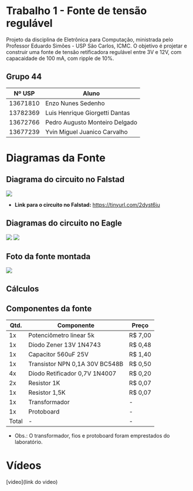 # Trabalho 1 - Fonte de tensão regulável
Projeto da disciplina de Eletrônica para Computação, ministrada pelo Professor Eduardo Simões - USP São Carlos, ICMC. O objetivo é projetar e construir uma fonte de tensão retificadora regulável entre 3V e 12V, com capacaidade de 100 mA, com ripple de 10%.

## Grupo 44
|  Nº USP  |  Aluno  |
|---|---|
| 13671810 | Enzo Nunes Sedenho | 
| 13782369 | Luis Henrique Giorgetti Dantas | 
| 13672766 | Pedro Augusto Monteiro Delgado | 
| 13677239 | Yvin Miguel Juanico Carvalho | 
 
# Diagramas da Fonte

## Diagrama do circuito no Falstad

<img src="https://i.imgur.com/pRqMGCU.png">

* **Link para o circuito no Falstad:** https://tinyurl.com/2dyst6ju


## Diagramas do circuito no Eagle

<img src="https://i.imgur.com/pnylql7.jpg">

<img src="https://i.imgur.com/MLAnHvz.png"> 


## Foto da fonte montada

<img src="https://i.imgur.com/qI4lcMk.jpg">

## Cálculos


## Componentes da fonte

|  Qtd.  |  Componente |  Preço  |
|---|---|---|
| 1x | Potenciômetro linear 5k | R$ 7,00 |
| 1x | Diodo Zener 13V 1N4743 | R$ 0,48 |
| 1x | Capacitor 560uF 25V | R$ 1,40 |
| 1x | Transistor NPN 0,1A 30V BC548B| R$ 0,50 |
| 4x | Diodo Retificador 0,7V 1N4007 | R$ 0,20 |
| 2x | Resistor 1K | R$ 0,07 |
| 1x | Resistor 1,5K | R$ 0,07 |
| 1x | Transformador | - | - |
| 1x | Protoboard | - | - |
| Total | - | - | R$ 10,53 |

* Obs.: O transformador, fios e protoboard foram emprestados do laboratório.


# Vídeos 
[video](link do video)
